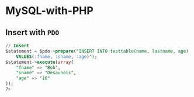 # MySQL-with-PHP

## Insert with `PDO`
```sql
// Insert 
$statement = $pdo->prepare("INSERT INTO testtable(name, lastname, age)
    VALUES(:fname, :sname, :age)");
$statement->execute(array(
    "fname" => "Bob",
    "sname" => "Desaunois",
    "age" => "18"
));
?>
```
